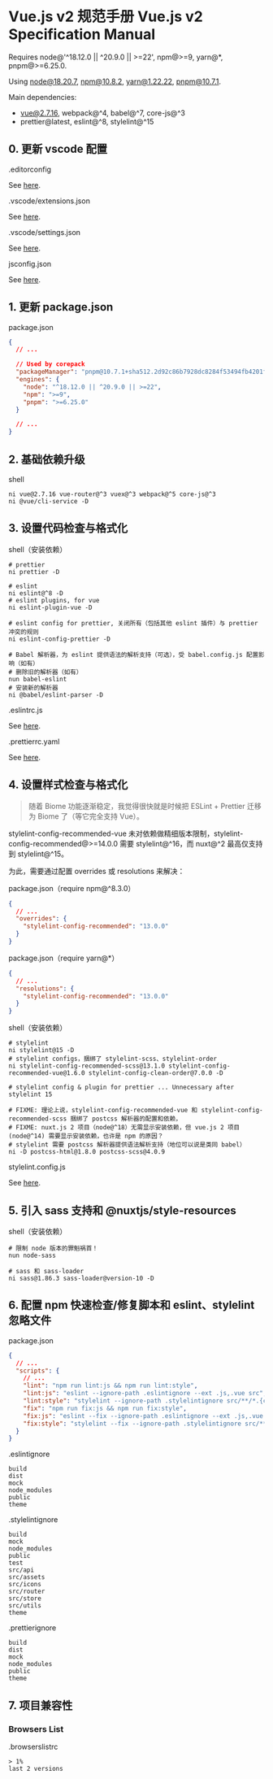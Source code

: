 # Vue.js v2 规范手册 Vue.js v2 Specification Manual

Requires node@'^18.12.0 || ^20.9.0 || >=22', npm@>=9, yarn@\*, pnpm@>=6.25.0.

Using node@18.20.7, npm@10.8.2, yarn@1.22.22, pnpm@10.7.1.

Main dependencies:

- vue@2.7.16, webpack@^4, babel@^7, core-js@^3
- prettier@latest, eslint@^8, stylelint@^15

## 0. 更新 vscode 配置

.editorconfig

See [here](../../constraint/.editorconfig).

.vscode/extensions.json

See [here](../../preferences/vscode/project/extensions.vuejs.v2.jsonc).

.vscode/settings.json

See [here](../../preferences/vscode/project/settings.vuejs.v2.jsonc).

jsconfig.json

See [here](../../constraint/jsconfig.json).

## 1. 更新 package.json

package.json

```json
{
  // ...

  // Used by corepack
  "packageManager": "pnpm@10.7.1+sha512.2d92c86b7928dc8284f53494fb4201f983da65f0fb4f0d40baafa5cf628fa31dae3e5968f12466f17df7e97310e30f343a648baea1b9b350685dafafffdf5808",
  "engines": {
    "node": "^18.12.0 || ^20.9.0 || >=22",
    "npm": ">=9",
    "pnpm": ">=6.25.0"
  }

  // ...
}
```

## 2. 基础依赖升级

shell

```shell
ni vue@2.7.16 vue-router@^3 vuex@^3 webpack@^5 core-js@^3
ni @vue/cli-service -D
```

## 3. 设置代码检查与格式化

shell（安装依赖）

```shell
# prettier
ni prettier -D

# eslint
ni eslint@^8 -D
# eslint plugins, for vue
ni eslint-plugin-vue -D

# eslint config for prettier, 关闭所有（包括其他 eslint 插件）与 prettier 冲突的规则
ni eslint-config-prettier -D

# Babel 解析器，为 eslint 提供语法的解析支持（可选），受 babel.config.js 配置影响（如有）
# 删除旧的解析器（如有）
nun babel-eslint
# 安装新的解析器
ni @babel/eslint-parser -D
```

.eslintrc.js

See [here](../../constraint/.eslintrc.js).

.prettierrc.yaml

See [here](../../constraint/.prettierrc.yaml).

## 4. 设置样式检查与格式化

> 随着 Biome 功能逐渐稳定，我觉得很快就是时候把 ESLint + Prettier 迁移为 Biome 了（等它完全支持 Vue）。

stylelint-config-recommended-vue 未对依赖做精细版本限制，stylelint-config-recommended@>=14.0.0 需要 stylelint@^16，而 nuxt@^2 最高仅支持到 stylelint@^15。

为此，需要通过配置 overrides 或 resolutions 来解决：

package.json（require npm@^8.3.0）

```json
{
  // ...
  "overrides": {
    "stylelint-config-recommended": "13.0.0"
  }
}
```

package.json（require yarn@\*）

```json
{
  // ...
  "resolutions": {
    "stylelint-config-recommended": "13.0.0"
  }
}
```

shell（安装依赖）

```shell
# stylelint
ni stylelint@15 -D
# stylelint configs，捆绑了 stylelint-scss、stylelint-order
ni stylelint-config-recommended-scss@13.1.0 stylelint-config-recommended-vue@1.6.0 stylelint-config-clean-order@7.0.0 -D

# stylelint config & plugin for prettier ... Unnecessary after stylelint 15

# FIXME: 理论上说，stylelint-config-recommended-vue 和 stylelint-config-recommended-scss 捆绑了 postcss 解析器的配置和依赖，
# FIXME: nuxt.js 2 项目（node@^18）无需显示安装依赖，但 vue.js 2 项目 (node@^14) 需要显示安装依赖，也许是 npm 的原因？
# stylelint 需要 postcss 解析器提供语法解析支持（地位可以说是类同 babel）
ni -D postcss-html@1.8.0 postcss-scss@4.0.9
```

stylelint.config.js

See [here](../../constraint/stylelint.config.js).

## 5. 引入 sass 支持和 @nuxtjs/style-resources

shell（安装依赖）

```shell
# 限制 node 版本的罪魁祸首！
nun node-sass

# sass 和 sass-loader
ni sass@1.86.3 sass-loader@version-10 -D
```

## 6. 配置 npm 快速检查/修复脚本和 eslint、stylelint 忽略文件

package.json

```json
{
  // ...
  "scripts": {
    // ...
    "lint": "npm run lint:js && npm run lint:style",
    "lint:js": "eslint --ignore-path .eslintignore --ext .js,.vue src",
    "lint:style": "stylelint --ignore-path .stylelintignore src/**/*.{css,scss,html,vue}",
    "fix": "npm run fix:js && npm run fix:style",
    "fix:js": "eslint --fix --ignore-path .eslintignore --ext .js,.vue src",
    "fix:style": "stylelint --fix --ignore-path .stylelintignore src/**/*.{css,scss,html,vue}"
  }
}
```

.eslintignore

```ignore
build
dist
mock
node_modules
public
theme
```

.stylelintignore

```ignore
build
mock
node_modules
public
test
src/api
src/assets
src/icons
src/router
src/store
src/utils
theme
```

.prettierignore

```ignore
build
dist
mock
node_modules
public
theme
```

## 7. 项目兼容性

### Browsers List

.browserslistrc

```browserslist
> 1%
last 2 versions
```
